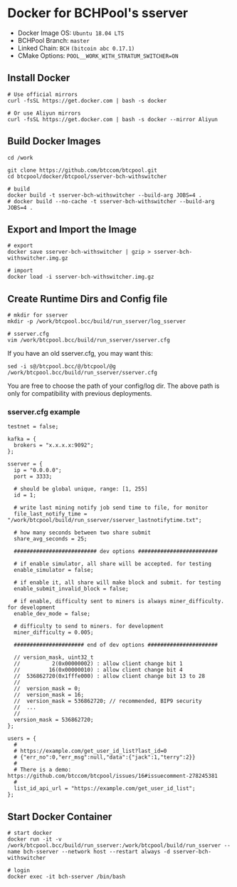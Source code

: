 Docker for BCHPool's sserver
============================

* Docker Image OS: `Ubuntu 18.04 LTS`
* BCHPool Branch: `master`
* Linked Chain: `BCH` `(bitcoin abc 0.17.1)`
* CMake Options: `POOL__WORK_WITH_STRATUM_SWITCHER=ON`

## Install Docker

```
# Use official mirrors
curl -fsSL https://get.docker.com | bash -s docker

# Or use Aliyun mirrors
curl -fsSL https://get.docker.com | bash -s docker --mirror Aliyun
```

## Build Docker Images

```
cd /work

git clone https://github.com/btccom/btcpool.git
cd btcpool/docker/btcpool/sserver-bch-withswitcher

# build
docker build -t sserver-bch-withswitcher --build-arg JOBS=4 .
# docker build --no-cache -t sserver-bch-withswitcher --build-arg JOBS=4 .
```

## Export and Import the Image
```
# export
docker save sserver-bch-withswitcher | gzip > sserver-bch-withswitcher.img.gz

# import
docker load -i sserver-bch-withswitcher.img.gz
```

## Create Runtime Dirs and Config file

```
# mkdir for sserver
mkdir -p /work/btcpool.bcc/build/run_sserver/log_sserver

# sserver.cfg
vim /work/btcpool.bcc/build/run_sserver/sserver.cfg
```

If you have an old sserver.cfg, you may want this:
```
sed -i s@/btcpool.bcc/@/btcpool/@g /work/btcpool.bcc/build/run_sserver/sserver.cfg
```

You are free to choose the path of your config/log dir.
The above path is only for compatibility with previous deployments.

### sserver.cfg example

```
testnet = false;

kafka = {
  brokers = "x.x.x.x:9092";
};

sserver = {
  ip = "0.0.0.0";
  port = 3333;

  # should be global unique, range: [1, 255]
  id = 1;

  # write last mining notify job send time to file, for monitor
  file_last_notify_time = "/work/btcpool/build/run_sserver/sserver_lastnotifytime.txt";

  # how many seconds between two share submit
  share_avg_seconds = 25;

  ########################## dev options #########################

  # if enable simulator, all share will be accepted. for testing
  enable_simulator = false;

  # if enable it, all share will make block and submit. for testing
  enable_submit_invalid_block = false;

  # if enable, difficulty sent to miners is always miner_difficulty. for development
  enable_dev_mode = false;

  # difficulty to send to miners. for development
  miner_difficulty = 0.005;

  ###################### end of dev options ######################

  // version_mask, uint32_t
  //          2(0x00000002) : allow client change bit 1
  //         16(0x00000010) : allow client change bit 4
  //  536862720(0x1fffe000) : allow client change bit 13 to 28
  //
  //  version_mask = 0;
  //  version_mask = 16;
  //  version_mask = 536862720; // recommended, BIP9 security
  //  ...
  //
  version_mask = 536862720;
};

users = {
  #
  # https://example.com/get_user_id_list?last_id=0
  # {"err_no":0,"err_msg":null,"data":{"jack":1,"terry":2}}
  #
  # There is a demo: https://github.com/btccom/btcpool/issues/16#issuecomment-278245381
  #
  list_id_api_url = "https://example.com/get_user_id_list";
};
```

## Start Docker Container

```
# start docker
docker run -it -v /work/btcpool.bcc/build/run_sserver:/work/btcpool/build/run_sserver --name bch-sserver --network host --restart always -d sserver-bch-withswitcher

# login
docker exec -it bch-sserver /bin/bash
```
